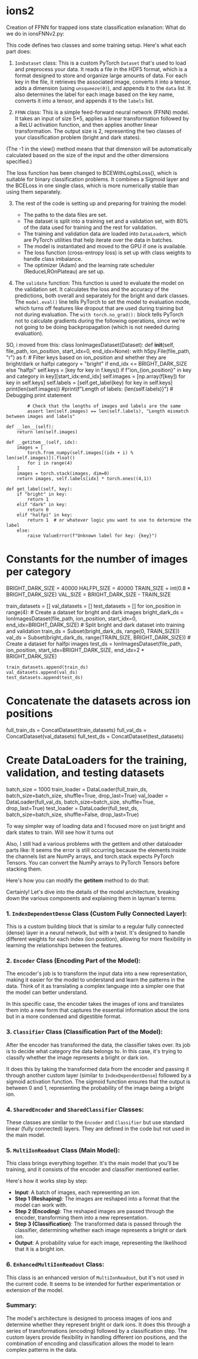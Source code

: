 # ions2
Creation of FFNN for trapped ions state classification 
exlanation:
What do we do in ionsFNNv2.py:

This code defines two classes and some training setup. Here's what each part does:

1. `IonDataset` class: This is a custom PyTorch `Dataset` that's used to load and preprocess your data. It reads a file in the HDF5 format, which is a format designed to store and organize large amounts of data. For each key in the file, it retrieves the associated image, converts it into a tensor, adds a dimension (using `unsqueeze(0)`), and appends it to the `data` list. It also determines the label for each image based on the key name, converts it into a tensor, and appends it to the `labels` list.

2. `FFNN` class: This is a simple feed-forward neural network (FFNN) model. It takes an input of size 5*5, applies a linear transformation followed by a ReLU activation function, and then applies another linear transformation. The output size is 2, representing the two classes of your classification problem (bright and dark states).

(The -1 in the view() method means that that dimension will be automatically calculated based on the size of the input and the other dimensions specified.)

The loss function has been changed to BCEWithLogitsLoss(), which is suitable for binary classification problems. It combines a Sigmoid layer and the BCELoss in one single class, which is more numerically stable than using them separately.


3. The rest of the code is setting up and preparing for training the model:
   - The paths to the data files are set.
   - The dataset is split into a training set and a validation set, with 80% of the data used for training and the rest for validation.
   - The training and validation data are loaded into `DataLoader`s, which are PyTorch utilities that help iterate over the data in batches.
   - The model is instantiated and moved to the GPU if one is available.
   - The loss function (cross-entropy loss) is set up with class weights to handle class imbalance.
   - The optimizer (Adam) and the learning rate scheduler (ReduceLROnPlateau) are set up.

4. The `validate` function: This function is used to evaluate the model on the validation set. It calculates the loss and the accuracy of the predictions, both overall and separately for the bright and dark classes. The `model.eval()` line tells PyTorch to set the model to evaluation mode, which turns off features like dropout that are used during training but not during evaluation. The `with torch.no_grad():` block tells PyTorch not to calculate gradients during the following operations, since we're not going to be doing backpropagation (which is not needed during evaluation).



SO, i moved from this:
class IonImagesDataset(Dataset):
    def __init__(self, file_path, ion_position, start_idx=0, end_idx=None):
        with h5py.File(file_path, "r") as f:
            # Filter keys based on ion_position and whether they are bright/dark or halfpi
            category = "bright" if end_idx <= BRIGHT_DARK_SIZE else "halfpi"
            self.keys = [key for key in f.keys() if f"ion_{ion_position}" in key and category in key][start_idx:end_idx]
            self.images = [np.array(f[key]) for key in self.keys]
            self.labels = [self.get_label(key) for key in self.keys]
            print(len(self.images))
            #print(f"Length of labels: {len(self.labels)}")  # Debugging print statement
            
            # Check that the lengths of images and labels are the same
            assert len(self.images) == len(self.labels), "Length mismatch between images and labels"
            
    def __len__(self):
        return len(self.images)

    def __getitem__(self, idx):
        images = [
            torch.from_numpy(self.images[(idx + i) % len(self.images)]).float()
            for i in range(4)
        ]
        images = torch.stack(images, dim=0)
        return images, self.labels[idx] * torch.ones((4,1))
    
    def get_label(self, key):
        if "bright" in key:
            return 1
        elif "dark" in key:
            return 0
        elif "halfpi" in key:
            return 1  # or whatever logic you want to use to determine the label
        else:
            raise ValueError(f"Unknown label for key: {key}")


# Constants for the number of images per category
BRIGHT_DARK_SIZE = 40000
HALFPI_SIZE = 40000
TRAIN_SIZE = int(0.8 * BRIGHT_DARK_SIZE)
VAL_SIZE = BRIGHT_DARK_SIZE - TRAIN_SIZE

train_datasets = []
val_datasets = []
test_datasets = []
for ion_position in range(4):
    # Create a dataset for bright and dark images
    bright_dark_ds = IonImagesDataset(file_path, ion_position, start_idx=0, end_idx=BRIGHT_DARK_SIZE)
    # Split bright and dark dataset into training and validation
    train_ds = Subset(bright_dark_ds, range(0, TRAIN_SIZE))
    val_ds = Subset(bright_dark_ds, range(TRAIN_SIZE, BRIGHT_DARK_SIZE))
    # Create a dataset for halfpi images
    test_ds = IonImagesDataset(file_path, ion_position, start_idx=BRIGHT_DARK_SIZE, end_idx=2 * BRIGHT_DARK_SIZE)
    
    train_datasets.append(train_ds)
    val_datasets.append(val_ds)
    test_datasets.append(test_ds)

# Concatenate the datasets across ion positions
full_train_ds = ConcatDataset(train_datasets)
full_val_ds = ConcatDataset(val_datasets)
full_test_ds = ConcatDataset(test_datasets)


# Create DataLoaders for the training, validation, and testing datasets
batch_size = 1000
train_loader = DataLoader(full_train_ds, batch_size=batch_size, shuffle=True, drop_last=True)
val_loader = DataLoader(full_val_ds, batch_size=batch_size, shuffle=True, drop_last=True)
test_loader = DataLoader(full_test_ds, batch_size=batch_size, shuffle=False, drop_last=True)


To way simpler way of loading data and I focused more on just bright and dark states to train. Will see how it turns out

Also, I still had a various problems with the getitem and other dataloader parts like:
It seems the error is still occurring because the elements inside the channels list are NumPy arrays, and torch.stack expects PyTorch Tensors. You can convert the NumPy arrays to PyTorch Tensors before stacking them.

Here's how you can modify the __getitem__ method to do that:


Certainly! Let's dive into the details of the model architecture, breaking down the various components and explaining them in layman's terms:

### 1. **`IndexDependentDense` Class (Custom Fully Connected Layer)**:
This is a custom building block that is similar to a regular fully connected (dense) layer in a neural network, but with a twist. It's designed to handle different weights for each index (ion position), allowing for more flexibility in learning the relationships between the features.

### 2. **`Encoder` Class (Encoding Part of the Model)**:
The encoder's job is to transform the input data into a new representation, making it easier for the model to understand and learn the patterns in the data. Think of it as translating a complex language into a simpler one that the model can better understand.

In this specific case, the encoder takes the images of ions and translates them into a new form that captures the essential information about the ions but in a more condensed and digestible format.

### 3. **`Classifier` Class (Classification Part of the Model)**:
After the encoder has transformed the data, the classifier takes over. Its job is to decide what category the data belongs to. In this case, it's trying to classify whether the image represents a bright or dark ion.

It does this by taking the transformed data from the encoder and passing it through another custom layer (similar to `IndexDependentDense`) followed by a sigmoid activation function. The sigmoid function ensures that the output is between 0 and 1, representing the probability of the image being a bright ion.

### 4. **`SharedEncoder` and `SharedClassifier` Classes**:
These classes are similar to the `Encoder` and `Classifier` but use standard linear (fully connected) layers. They are defined in the code but not used in the main model.

### 5. **`MultiIonReadout` Class (Main Model)**:
This class brings everything together. It's the main model that you'll be training, and it consists of the encoder and classifier mentioned earlier.

Here's how it works step by step:
   - **Input**: A batch of images, each representing an ion.
   - **Step 1 (Reshaping)**: The images are reshaped into a format that the model can work with.
   - **Step 2 (Encoding)**: The reshaped images are passed through the encoder, transforming them into a new representation.
   - **Step 3 (Classification)**: The transformed data is passed through the classifier, determining whether each image represents a bright or dark ion.
   - **Output**: A probability value for each image, representing the likelihood that it is a bright ion.

### 6. **`EnhancedMultiIonReadout` Class**:
This class is an enhanced version of `MultiIonReadout`, but it's not used in the current code. It seems to be intended for further experimentation or extension of the model.

### Summary:
The model's architecture is designed to process images of ions and determine whether they represent bright or dark ions. It does this through a series of transformations (encoding) followed by a classification step. The custom layers provide flexibility in handling different ion positions, and the combination of encoding and classification allows the model to learn complex patterns in the data.